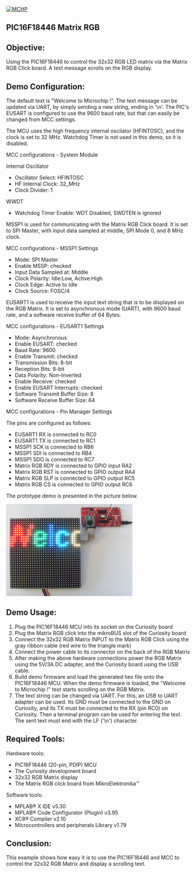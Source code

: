 <div id="readme" class="Box-body readme blob js-code-block-container">
  <article class="markdown-body entry-content p-3 p-md-6" itemprop="text"><p><a href="https://www.microchip.com" rel="nofollow"><img src="https://camo.githubusercontent.com/5fb5505f69a28ff407841612dfe2b7004f210594/68747470733a2f2f636c6475702e636f6d2f553071684c7742696a462e706e67" alt="MCHP" data-canonical-src="https://cldup.com/U0qhLwBijF.png" style="max-width:100%;"></a></p>

# PIC16F18446 Matrix RGB

## Objective:
Using the PIC16F18446 to control the 32x32 RGB LED matrix via the Matrix RGB Click board. A text message scrolls on the RGB display.

## Demo Configuration:
The default text is "Welcome to Microchip !". The text message can be updated via UART, by simply sending a new string, ending in '\n'. The PIC's EUSART is configured to use the 9600 baud rate, but that can easily be changed from MCC settings.

The MCU uses the high frequency internal oscilator (HFINTOSC), and the clock is set to 32 MHz. Watchdog Timer is not used in this demo, so it is disabled.

MCC configurations - System Module

Internal Oscillator

* Oscillator Select: HFINTOSC
* HF Internal Clock: 32_MHz
* Clock Divider: 1

WWDT

* Watchdog Timer Enable: WDT Disabled, SWDTEN is ignored

MSSP1 is used for communicating with the Matrix RGB Click board. It is set to SPI Master, with input data sampled at middle, SPI Mode 0, and 8 MHz clock.

MCC configurations - MSSP1 Settings

* Mode: SPI Master
* Enable MSSP: checked
* Input Data Sampled at: Middle
* Clock Polarity: Idle:Low, Active:High
* Clock Edge: Active to Idle
* Clock Source: FOSC/4

EUSART1 is used to receive the input text string that is to be displayed on the RGB Matrix. It is set to asynchronous mode (UART), with 9600 baud rate, and a software receive buffer of 64 Bytes.

MCC configurations - EUSART1 Settings

* Mode: Asynchronous
* Enable EUSART: checked
* Baud Rate: 9600
* Enable Transmit: checked
* Transmission Bits: 8-bit
* Reception Bits: 8-bit
* Data Polarity: Non-Inverted
* Enable Receive: checked
* Enable EUSART Interrupts: checked
* Software Transmit Buffer Size: 8
* Software Receive Buffer Size: 64

MCC configurations - Pin Manager Settings

The pins are configured as follows:

* EUSART1 RX is connected to RC0
* EUSART1 TX is connected to RC1
* MSSP1 SCK is connected to RB6
* MSSP1 SDI is connected to RB4
* MSSP1 SDO is connected to RC7
* Matrix RGB RDY is connected to GPIO input RA2
* Matrix RGB RST is connected to GPIO output RA4
* Matrix RGB SLP is connected to GPIO output RC5
* Matrix RGB CS is connected to GPIO output RC6

The prototype demo is presented in the picture below.

<img src="images/MatrixRGB_Setup.jpg" alt="Hardware Setup" height="250"/>

## Demo Usage:

1. Plug the PIC16F18446 MCU into its socket on the Curiosity board
2. Plug the Matrix RGB click into the mikroBUS slot of the Curiosity board
3. Connect the 32x32 RGB Matrix INPUT to the Matrix RGB Click using the gray ribbon cable (red wire to the triangle mark)
4. Connect the power cable to its connector on the back of the RGB Matrix
5. After making the above hardware connections power the RGB Matrix using the 5V/3A DC adapter, and the Curiosity board using the USB cable.
6. Build demo firmware and load the generated hex file onto the PIC16F18446 MCU. When the demo firmware is loaded, the "Welcome to Microchip !" text starts scrolling on the RGB Matrix.
7. The text string can be changed via UART. For this, an USB to UART adapter can be used. Its GND must be connected to the GND on Curiosity, and its TX must be connected to the RX (pin RC0) on Curiosity. Then a terminal program can be used for entering the text. The sent text must end with the LF ('\n') character.

## Required Tools:

Hardware tools:

* PIC16F18446 (20-pin, PDIP) MCU
* The Curiosity development board
* 32x32 RGB Matrix display
* The Matrix RGB click board from MikroElektronika™

Software tools:

* MPLAB® X IDE v5.30
* MPLAB® Code Configurator (Plugin) v3.95
* XC8® Compiler v2.10
* Microcontrollers and peripherals Library v1.79

## Conclusion:

This example shows how easy it is to use the PIC16F18446 and MCC to control the 32x32 RGB Matrix and display a scrolling text.
